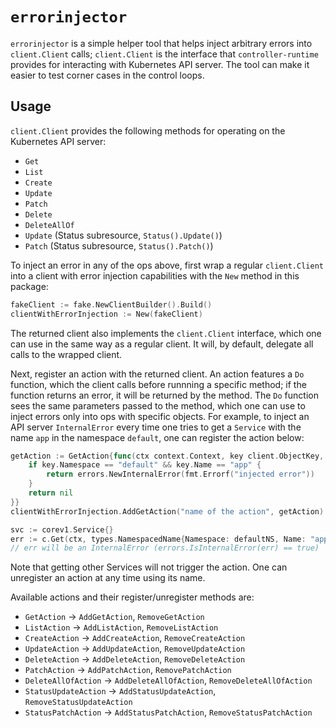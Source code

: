 # `errorinjector`

`errorinjector` is a simple helper tool that helps inject arbitrary errors into `client.Client` calls; `client.Client`
is the interface that `controller-runtime` provides for interacting with Kubernetes API server. The tool can make
it easier to test corner cases in the control loops.

## Usage

`client.Client` provides the following methods for operating on the Kubernetes API server:

* `Get`
* `List`
* `Create`
* `Update`
* `Patch`
* `Delete`
* `DeleteAllOf`
* `Update` (Status subresource, `Status().Update()`)
* `Patch` (Status subresource, `Status().Patch()`)

To inject an error in any of the ops above, first wrap a regular `client.Client` into a client with error injection
capabilities with the `New` method in this package:

```go
fakeClient := fake.NewClientBuilder().Build()
clientWithErrorInjection := New(fakeClient)
```

The returned client also implements the `client.Client` interface, which one can use in the same way as a regular
client. It will, by default, delegate all calls to the wrapped client.

Next, register an action with the returned client. An action features a `Do` function, which the client calls
before runnning a specific method; if the function returns an error, it will be returned by the method. The `Do`
function sees the same parameters passed to the method, which one can use to inject errors only into ops with
specific objects. For example, to inject an API server `InternalError` every time one tries to get a `Service`
with the name `app` in the namespace `default`, one can register the action below:

```go
getAction := GetAction{func(ctx context.Context, key client.ObjectKey, obj client.Object) error {
    if key.Namespace == "default" && key.Name == "app" {
        return errors.NewInternalError(fmt.Errorf("injected error"))
    }
    return nil
}}
clientWithErrorInjection.AddGetAction("name of the action", getAction)

svc := corev1.Service{}
err := c.Get(ctx, types.NamespacedName{Namespace: defaultNS, Name: "app"}, &svc)
// err will be an InternalError (errors.IsInternalError(err) == true)
```

Note that getting other Services will not trigger the action. One can unregister an action at any time using its
name.

Available actions and their register/unregister methods are:

* `GetAction` -> `AddGetAction`, `RemoveGetAction`
* `ListAction` -> `AddListAction`, `RemoveListAction`
* `CreateAction` -> `AddCreateAction`, `RemoveCreateAction`
* `UpdateAction` -> `AddUpdateAction`, `RemoveUpdateAction`
* `DeleteAction` -> `AddDeleteAction`, `RemoveDeleteAction`
* `PatchAction` -> `AddPatchAction`, `RemovePatchAction`
* `DeleteAllOfAction` -> `AddDeleteAllOfAction`, `RemoveDeleteAllOfAction`
* `StatusUpdateAction` -> `AddStatusUpdateAction`, `RemoveStatusUpdateAction`
* `StatusPatchAction` -> `AddStatusPatchAction`, `RemoveStatusPatchAction`
